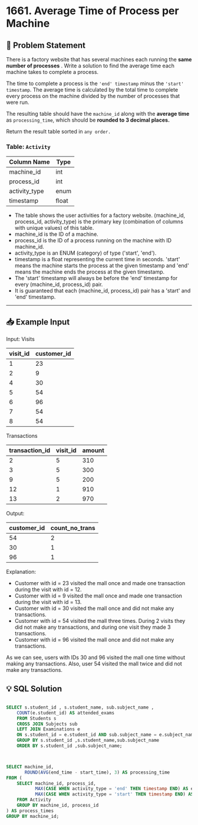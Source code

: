 # 1661. Average Time of Process per Machine

## 📝 Problem Statement
There is a factory website that has several machines each running the **same number of processes** . Write a solution to find the average time each machine takes to complete a process.

The time to complete a process is the `'end' timestamp` minus the `'start' timestamp`. The average time is calculated by the total time to complete every process on the machine divided by the number of processes that were run.

The resulting table should have the `machine_id` along with the **average time** as `processing_time`, which should be **rounded to 3 decimal places.**


Return the result table sorted in `any order.`


### Table: `Activity`

| Column Name    | Type    |
|----------------|---------|
| machine_id     | int     |
| process_id     | int     |
| activity_type  | enum    |
| timestamp      | float   |

 - The table shows the user activities for a factory website.
(machine_id, process_id, activity_type) is the primary key (combination of columns with unique values) of this table.
  - machine_id is the ID of a machine.
  - process_id is the ID of a process running on the machine with ID machine_id.
  - activity_type is an ENUM (category) of type ('start', 'end').
  - timestamp is a float representing the current time in seconds.
  'start' means the machine starts the process at the given timestamp and 'end' means the machine ends the process at the given timestamp.
  - The 'start' timestamp will always be before the 'end' timestamp for every (machine_id, process_id) pair.
 - It is guaranteed that each (machine_id, process_id) pair has a 'start' and 'end' timestamp.

---

## 📥 Example Input
Input: 
Visits

| visit_id | customer_id |
|----------|-------------|
| 1        | 23          |
| 2        | 9           |
| 4        | 30          |
| 5        | 54          |
| 6        | 96          |
| 7        | 54          |
| 8        | 54          |

Transactions

| transaction_id | visit_id | amount |
|----------------|----------|--------|
| 2              | 5        | 310    |
| 3              | 5        | 300    |
| 9              | 5        | 200    |
| 12             | 1        | 910    |
| 13             | 2        | 970    |

Output: 

| customer_id | count_no_trans |
|-------------|----------------|
| 54          | 2              |
| 30          | 1              |
| 96          | 1              |

Explanation: 
 - Customer with id = 23 visited the mall once and made one transaction during the visit with id = 12.
 - Customer with id = 9 visited the mall once and made one transaction during the visit with id = 13.
 - Customer with id = 30 visited the mall once and did not make any transactions.
 - Customer with id = 54 visited the mall three times. During 2 visits they did not make any transactions, and during one visit they made 3 transactions.
 - Customer with id = 96 visited the mall once and did not make any transactions.

As we can see, users with IDs 30 and 96 visited the mall one time without making any transactions. Also, user 54 visited the mall twice and did not make any transactions.

## 💡 SQL Solution

```sql

SELECT s.student_id , s.student_name, sub.subject_name ,
    COUNT(e.student_id) AS attended_exams
    FROM Students s 
    CROSS JOIN Subjects sub 
    LEFT JOIN Examinations e
    ON s.student_id = e.student_id AND sub.subject_name = e.subject_name
    GROUP BY s.student_id ,s.student_name,sub.subject_name
    ORDER BY s.student_id ,sub.subject_name;



SELECT machine_id, 
       ROUND(AVG(end_time - start_time), 3) AS processing_time
FROM (
    SELECT machine_id, process_id,
           MAX(CASE WHEN activity_type = 'end' THEN timestamp END) AS end_time,
           MAX(CASE WHEN activity_type = 'start' THEN timestamp END) AS start_time
    FROM Activity
    GROUP BY machine_id, process_id
) AS process_times
GROUP BY machine_id;

